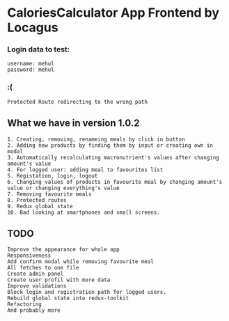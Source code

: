 # CaloriesCalculator App Frontend by Locagus

### Login data to test: 
`username: mehul`\
`password: mehul`

### :(

`Protected Route redirecting to the wrong path`

## What we have in version 1.0.2

`1. Creating, removing, renameing meals by click in button`\
`2. Adding new products by finding them by input or creating own in modal`\
`3. Automatically recalculating macronutrient's values after changing amount's value`\
`4. For logged user: adding meal to favourites list`\
`5. Registation, login, logout`\
`6. Changing values of products in favourite meal by changing amount's value or changing everything's value`\
`7. Removing favourite meals`\
`8. Protected routes`\
`9. Redux global state`\
`10. Bad looking at smartphones and small screens.`

## TODO

`Improve the appearance for whole app`\
`Responsiveness`\
`Add confirm modal while removing favourite meal`\
`All fetches to one file`\
`Create admin panel`\
`Create user profil with more data`\
`Improve validations`\
`Block login and registration path for logged users.`\
`Rebuild global state into redux-toolkit`\
`Refactoring`\
`And probably more`

